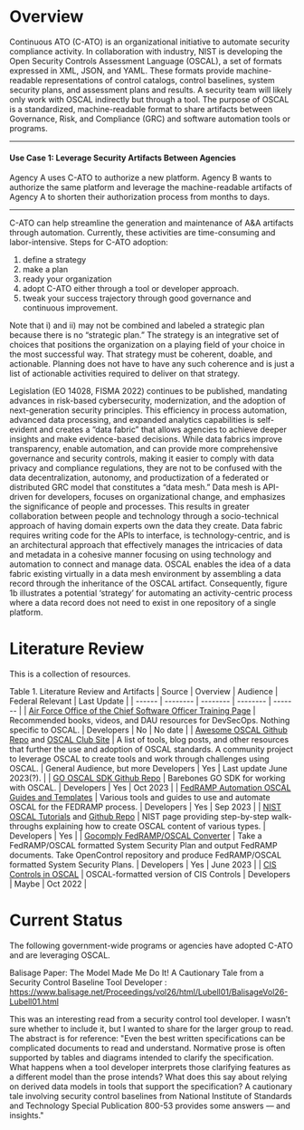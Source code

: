 # Overview

Continuous ATO (C-ATO) is an organizational initiative to automate security compliance activity. In collaboration with industry, NIST is developing the Open Security Controls Assessment Language (OSCAL), a set of formats expressed in XML, JSON, and YAML. These formats provide machine-readable representations of control catalogs, control baselines, system security plans, and assessment plans and results. A security team will likely only work with OSCAL indirectly but through a tool. The purpose of OSCAL is a standardized, machine-readable format to share artifacts between Governance, Risk, and Compliance (GRC) and software automation tools or programs.

---

<div class="usa-alert usa-alert--info">
  <div class="usa-alert__body">
    <h4 class="usa-alert__heading">Use Case 1: Leverage Security Artifacts Between Agencies</h4>
    <p class="usa-alert__text">
      Agency A uses C-ATO to authorize a new platform. Agency B wants to authorize the same platform and leverage the machine-readable artifacts of Agency A to shorten their authorization process from months to days.
    </p>
  </div>
</div>

---

C-ATO can help streamline the generation and maintenance of A&A artifacts through automation. Currently, these activities are time-consuming and labor-intensive. Steps for C-ATO adoption:
1. define a strategy
2. make a plan
3. ready your organization
4. adopt C-ATO either through a tool or developer approach.
5. tweak your success trajectory through good governance and continuous improvement.

Note that i) and ii) may not be combined and labeled a strategic plan because there is no “strategic plan.” The strategy is an integrative set of choices that positions the organization on a playing field of your choice in the most successful way. That strategy must be coherent, doable, and actionable. Planning does not have to have any such coherence and is just a list of actionable activities required to deliver on that strategy.

Legislation (EO 14028, FISMA 2022) continues to be published, mandating advances in risk-based cybersecurity, modernization, and the adoption of next-generation security principles. This efficiency in process automation, advanced data processing, and expanded analytics capabilities is self-evident and creates a “data fabric” that allows agencies to achieve deeper insights and make evidence-based decisions. While data fabrics improve transparency, enable automation, and can provide more comprehensive governance and security controls, making it easier to comply with data privacy and compliance regulations, they are not to be confused with the data decentralization, autonomy, and productization of a federated or distributed GRC model that constitutes a “data mesh.” Data mesh is API-driven for developers, focuses on organizational change, and emphasizes the significance of people and processes. This results in greater collaboration between people and technology through a socio-technical approach of having domain experts own the data they create. Data fabric requires writing code for the APIs to interface, is technology-centric, and is an architectural approach that effectively manages the intricacies of data and metadata in a cohesive manner focusing on using technology and automation to connect and manage data. OSCAL enables the idea of a data fabric existing virtually in a data mesh environment by assembling a data record through the inheritance of the OSCAL artifact. Consequently, figure 1b illustrates a potential ‘strategy’ for automating an activity-centric process where a data record does not need to exist in one repository of a single platform.

# Literature Review

This is a collection of resources.

Table 1. Literature Review and Artifacts
| Source | Overview | Audience | Federal Relevant | Last Update |
| ------ | -------- | -------- | -------- | ------- |
| [Air Force Office of the Chief Software Officer Training Page](https://software.af.mil/training/) | Recommended books, videos, and DAU resources for DevSecOps. Nothing specific to OSCAL. | Developers | No | No date |
| [Awesome OSCAL Github Repo](https://github.com/oscal-club/awesome-oscal) and [OSCAL Club Site](https://oscal.club/) | A list of tools, blog posts, and other resources that further the use and adoption of OSCAL standards. A community project to leverage OSCAL to create tools and work through challenges using OSCAL. | General Audience, but more Developers | Yes | Last update June 2023(?). |
| [GO OSCAL SDK Github Repo](https://github.com/GoComply/oscalkit) | Barebones GO SDK for working with OSCAL. | Developers | Yes | Oct 2023 |
| [FedRAMP Automation OSCAL Guides and Templates](https://github.com/GSA/fedramp-automation) | Various tools and guides to use and automate OSCAL for the FEDRAMP process. | Developers | Yes | Sep 2023 |
| [NIST OSCAL Tutorials](https://pages.nist.gov/OSCAL/learn/tutorials/) and [Github Repo](https://pages.nist.gov/OSCAL/learn/tutorials/) | NIST page providing step-by-step walk-throughs explaining how to create OSCAL content of various types. | Developers | Yes | 
| [Gocomply FedRAMP/OSCAL Converter](https://github.com/GoComply/fedramp) | Take a FedRAMP/OSCAL formatted System Security Plan and output FedRAMP documents. Take OpenControl repository and produce FedRAMP/OSCAL formatted System Security Plans. | Developers | Yes | June 2023 |
| [CIS Controls in OSCAL](https://www.cisecurity.org/insights/blog/introducing-the-cis-controls-oscal-repository) | OSCAL-formatted version of CIS Controls | Developers | Maybe | Oct 2022 |

# Current Status

The following government-wide programs or agencies have adopted C-ATO and are leveraging OSCAL.

Balisage Paper: The Model Made Me Do It! A Cautionary Tale from a Security Control Baseline Tool Developer : https://www.balisage.net/Proceedings/vol26/html/Lubell01/BalisageVol26-Lubell01.html

This was an interesting read from a security control tool developer. I wasn’t sure whether to include it, but I wanted to share for the larger group to read. The abstract is for reference: "Even the best written specifications can be complicated documents to read and understand. Normative prose is often supported by tables and diagrams intended to clarify the specification. What happens when a tool developer interprets those clarifying features as a different model than the prose intends? What does this say about relying on derived data models in tools that support the specification? A cautionary tale involving security control baselines from National Institute of Standards and Technology Special Publication 800-53 provides some answers — and insights."

